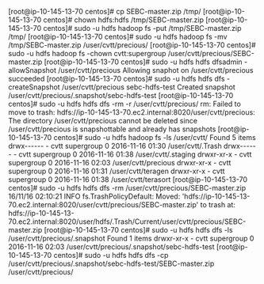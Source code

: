 [root@ip-10-145-13-70 centos]# cp SEBC-master.zip /tmp/
[root@ip-10-145-13-70 centos]# chown hdfs:hdfs /tmp/SEBC-master.zip 
[root@ip-10-145-13-70 centos]# sudo -u hdfs hadoop fs -put /tmp/SEBC-master.zip /tmp/
[root@ip-10-145-13-70 centos]# sudo -u hdfs  hadoop fs -mv /tmp/SEBC-master.zip /user/cvtt/precious/
[root@ip-10-145-13-70 centos]# sudo -u hdfs  hadoop fs -chown cvtt:supergroup /user/cvtt/precious/SEBC-master.zip
[root@ip-10-145-13-70 centos]# sudo -u hdfs hdfs dfsadmin -allowSnapshot /user/cvtt/precious
Allowing snaphot on /user/cvtt/precious succeeded
[root@ip-10-145-13-70 centos]# sudo -u hdfs hdfs dfs -createSnapshot /user/cvtt/precious sebc-hdfs-test
Created snapshot /user/cvtt/precious/.snapshot/sebc-hdfs-test
[root@ip-10-145-13-70 centos]# sudo -u hdfs hdfs dfs -rm -r /user/cvtt/precious/
rm: Failed to move to trash: hdfs://ip-10-145-13-70.ec2.internal:8020/user/cvtt/precious: The directory /user/cvtt/precious cannot be deleted since /user/cvtt/precious is snapshottable and already has snapshots
[root@ip-10-145-13-70 centos]# sudo -u hdfs hadoop fs -ls /user/cvtt/
Found 5 items
drwx------   - cvtt supergroup          0 2016-11-16 01:30 /user/cvtt/.Trash
drwx------   - cvtt supergroup          0 2016-11-16 01:38 /user/cvtt/.staging
drwxr-xr-x   - cvtt supergroup          0 2016-11-16 02:03 /user/cvtt/precious
drwxr-xr-x   - cvtt supergroup          0 2016-11-16 01:31 /user/cvtt/teragen
drwxr-xr-x   - cvtt supergroup          0 2016-11-16 01:38 /user/cvtt/terasort
[root@ip-10-145-13-70 centos]# sudo -u hdfs hdfs dfs -rm /user/cvtt/precious/SEBC-master.zip
16/11/16 02:10:21 INFO fs.TrashPolicyDefault: Moved: 'hdfs://ip-10-145-13-70.ec2.internal:8020/user/cvtt/precious/SEBC-master.zip' to trash at: hdfs://ip-10-145-13-70.ec2.internal:8020/user/hdfs/.Trash/Current/user/cvtt/precious/SEBC-master.zip
[root@ip-10-145-13-70 centos]# sudo -u hdfs hdfs dfs -ls /user/cvtt/precious/.snapshot
Found 1 items
drwxr-xr-x   - cvtt supergroup          0 2016-11-16 02:03 /user/cvtt/precious/.snapshot/sebc-hdfs-test
[root@ip-10-145-13-70 centos]# sudo -u hdfs hdfs dfs -cp /user/cvtt/precious/.snapshot/sebc-hdfs-test/SEBC-master.zip /user/cvtt/precious/
